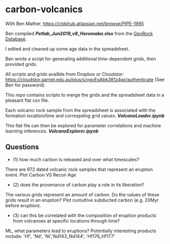 # carbon-volcanics
With Ben Mather, https://ctdshub.atlassian.net/browse/PIPE-1995

Ben compiled ***Petlab_Jun2019_v8_Horomaka.xlsx*** from the [GeoRock Database](http://georoc.mpch-mainz.gwdg.de/georoc/).

I edited and cleaned up some age data in the spreadsheet.

Ben wrote a script for generating additional time-dependent grids, then provided grids.

All scripts and grids availble from Dropbox or Cloudstor: https://cloudstor.aarnet.edu.au/plus/s/vgvEqAbk381z4wi/authenticate (See Ben for password).

This repo contains scripts to merge the grids and the spreadsheet data in a pleasant flat csv file.

Each volcanic rock sample from the spreadsheet is associated with the formation location/time and correspding grid values. ***VolcanoLoader.ipynb***

This flat file can then be explored for parameter correlations and machine learning inferences. ***VolcanoExplorer.ipynb***


## Questions
* (1) how much carbon is released and over what timescales?

There are 972 dated volcanic rock samples that represent an eruption event. 
Plot Carbon VS Recon Age

* (2) does the provenance of carbon play a role in its liberation?

The various grids represent an amount of carbon. Do the values of these grids result in an eruption? Plot cumultive subducted carbon (e.g. 20Myr before eruption).

* (3) can this be correlated with the composition of eruption products from volcanoes at specific locations through time? 

ML, what parameters lead to eruptions?
Potentially interesting products include: 'Hf', 'Nd', 'Ni','Nd143_Nd144', 'Hf176_Hf177'
